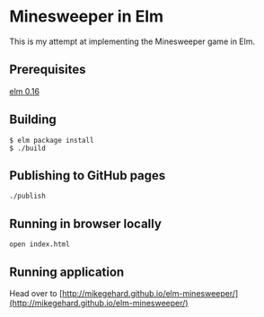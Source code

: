 # Minesweeper in Elm

This is my attempt at implementing the Minesweeper game in Elm.

## Prerequisites

[elm 0.16](http://elm-lang.org/install)

## Building
```
$ elm package install
$ ./build
```

## Publishing to GitHub pages

`./publish`

## Running in browser locally

`open index.html`

## Running application

Head over to [http://mikegehard.github.io/elm-minesweeper/](http://mikegehard.github.io/elm-minesweeper/)
